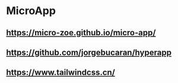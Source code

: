 # MicroApp
## https://micro-zoe.github.io/micro-app/
## https://github.com/jorgebucaran/hyperapp
## https://www.tailwindcss.cn/
